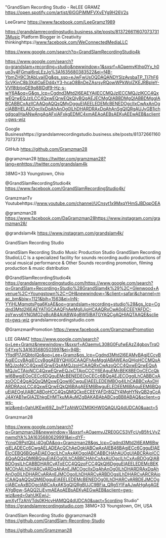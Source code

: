 
"GrandSlam Recording Studio - ReLEE GRAMZ https://open.spotify.com/artist/6lGGPiMMFVXyEYg9H26V2s

LeeGramz https://www.facebook.com/LeeGramz1989

https://grandslamrecordingstudio.business.site/posts/8137266116070737313Music Platform Blogger in Creativity thinkinghttps://www.facebook.com/WeConnectedMediaLLC

https://www.google.com/search?q=GrandSlamRecordingStudio4k

https://www.google.com/search?q=grandslam+recording+studio&newwindow=1&sxsrf=AOaemvKthp0Yy_h0up3y4FGmaI6rqLEzJg%3A1635680383522&ei=f4B-YbmZH9C3tAbLvaiIDg&gs_ssp=eJwFwUsOQDAQANDYSlzAysbaTP_TI7hF6ScVKinC8b3XdlOaEDd4xY3-hcaO8BnDeZAsrsyRQowWPkWoIZKEJRBpIeY-VVf8tbtjqGE9q88lDdf9-Hz-s-wY6A&oq=G&gs_lcp=Cgdnd3Mtd2l6EAEYAjIECCMQJzIECCMQJzIKCC4QxwEQrwEQJzILCC4QxwEQrwEQkQIyBQgAEJECMgQIABBDMgQIABBDMggIABCABBCxAzIICAAQgAQQsQMyDgguEIAEELEDEMcBENEDOgcIIxCwAxAnOgcIABBHELADOgcIIxDqAhAnOg0ILhDHARDRAxDqAhAnSgQIQRgAUJyGB1ichgdgoaIHaANwAngAgAFxiAFxkgEDMC4xmAEAoAEBsAEKyAEEwAEB&sclient=gws-wiz

Google Businesshttps://grandslamrecordingstudio.business.site/posts/8137266116070737313

GitHub https://github.com/Gramzman28 

 @gramzman28 https://twitter.com/gramzman28?lang=enhttps://twitter.com/grandslam4k

38MG+33 Youngstown, Ohio

@GrandSlamRecordingStudio4k https://www.facebook.com/GrandSlamRecordingStudio4k/

GramzmanTv Youtubehttps://www.youtube.com/channel/UCnsyt1x9MxqYHmSJBDqpOEA

@gramzman28 https://www.facebook.com/DaGramzman28https://www.instagram.com/gramzman28/

@grandslam4k https://www.instagram.com/grandslam4k/

GrandSlam Recording Studio

GrandSlam Recording Studio﻿ Music Production Studio GrandSlam Recording StudioLLC Is a specialized facility for sounds recording audio productions of vocal musical performance & Other Sounds recording promotion, filming production & music distribution

@GrandSlamRecordingStudio4k https://grandslamrecordingstudio.com/https://www.google.com/search?q=GrandSlam+Recording+Studio%28GrandSlam4k%29%2C+Glenwood+Avenue%2C+Youngstown%2C+OH&newwindow=1&client=safari&channel=mac_bm&biw=1121&bih=1563&ei=InN-YYiHLMqmqtsPga6KsAE&oq=grandslam+recording+studio%28&gs_lcp=Cgdnd3Mtd2l6EAEYATIGCAAQFhAeMgIIJjoHCAAQRxCwA0oECEEYAFDC-zpYwvs6YNGMO2gBcAB4AIABW4gBW5IBATGYAQCgAQHIAQTAAQE&sclient=gws-wiz grandslamrecordingstudio.com

@GramzmanPromotion
https://www.facebook.com/GramzmanPromotion

LEE GRAMZ https://www.google.com/search?q=Lee+Gramz&newwindow=1&sxsrf=AOaemvL308G0FufwEAzZ4gbovTrqO54Yxg%3A1635680503997&ei=94B-YfqdPI7JtQbtoIQo&oq=Lee+Gramz&gs_lcp=Cgdnd3Mtd2l6EAMyBAgjECcyBAgjECcyBAgjECcyBggAEBYQHjIGCAAQFhAeMggIABAWEAoQHjoHCCMQsAMQJzoNCC4QxwEQrwEQsAMQJzoHCAAQRxCwAzoQCC4QxwEQrwEQsAMQJxCTAjoNCC4QxwEQrwEQJxCTAjoCCCY6EAguEMcBEK8BEOoCECcQkwI6BwgjEOoCECc6DQguEMcBENEDEOoCECc6BQgAEJECOggILhCABBCxAzoOCC4QgAQQsQMQxwEQowI6CwguEIAEELEDEIMBOg4ILhCABBCxAxDHARDRAzoLCC4QxwEQrwEQkQI6BAgAEEM6BwguELEDEEM6BAguEEM6BQguEIAEOgUIABCABDoHCC4QsQMQCkoECEEYAFDr8QZY4MgHYNvQB2gCcAJ4AYAB1wGIAZEhkgEHMTkuMjAuMZgBAKABAbABCsgBB8ABAQ&sclient=gws-wiz&ved=0ahUKEwi69Z_byPTzAhWOZM0KHW0QAQUQ4dUDCA0&uact=5

Gramzman28

https://www.google.com/search?q=Gramzman28&newwindow=1&sxsrf=AOaemvJZRE0GCS3VFcUyB5frLVvZnwmdYA%3A1635680629991&ei=dYF-YcnqO9PstQbLj4OgDA&oq=Gramzman28&gs_lcp=Cgdnd3Mtd2l6EAM6BwgjELADECc6CwgAELADEAcQChAeOgkIABCwAxAIEB46BAgjECc6CgguEIAEEIcCEBQ6BQgAEIAEOgcILhCxAxAKOgoIABCABBCHAhAUOgUIABCRAjoICC4QgAQQsQM6BQguEIAEOg0ILhCABBCHAhCxAxAUOgcILhCxAxBDOgQIABBDOgsILhCABBDHARCvAToECC4QQzoFCC4QkQI6DgguEIAEELEDEMcBEKMCOhAILhDHARCvARDqAhAnEJMCOgcIIxDqAhAnOg0ILhDHARDRAxDqAhAnOg0ILhDHARCvARAnEJMCOgoILhDHARCvARBDOgsILhDHARCvARCRAjoICAAQgAQQsQM6DgguEIAEELEDEMcBENEDOg0ILhDHARCvARBDEJMCOgcIABCxAxBDOgcIABCxAxAKSgQIQRgBUJC9BFia_QRg5YIFaAJwAHgAgAGEAYgBgw-SAQQ2LjEymAEAoAEBsAEKyAEGwAEB&sclient=gws-wiz&ved=0ahUKEwiJ-amXyfTzAhVTds0KHcvHAMQQ4dUDCA0&uact=5cording Studio" https://grandslamrecordingstudio.com  38MG+33 Youngstown, OH, USA

GrandSlam Recording Studio @gramzman28 
https://github.com/GrandSlam-Recording-Studio

https://github.com/Gramzman28
